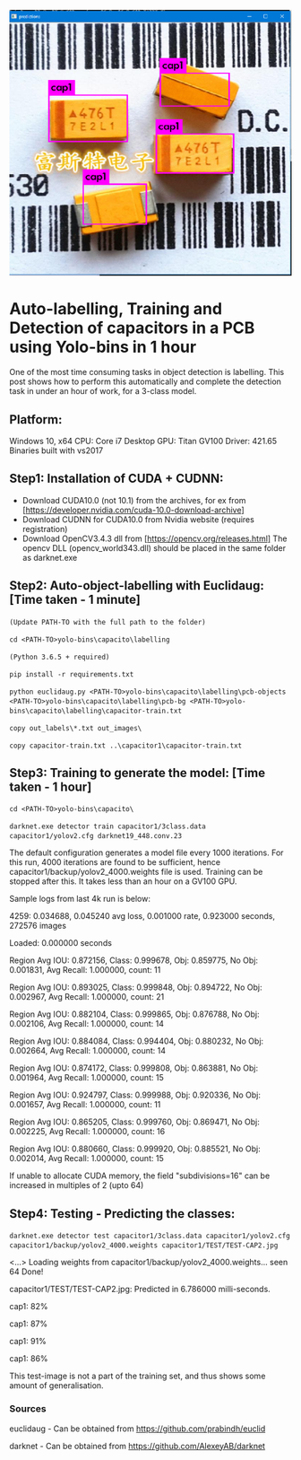 ![Prediction](https://github.com/prabindh/yolo-bins/blob/master/capacito/prediction-result.png)

# Auto-labelling, Training and Detection of capacitors in a PCB using Yolo-bins in 1 hour

One of the most time consuming tasks in object detection is labelling. 
This post shows how to perform this automatically and complete the detection task in under an hour of work, for a 3-class model.

## Platform:
Windows 10, x64
CPU: Core i7 Desktop
GPU: Titan GV100
Driver: 421.65
Binaries built with vs2017

## Step1: Installation of CUDA + CUDNN:
- Download CUDA10.0 (not 10.1) from the archives, for ex from [https://developer.nvidia.com/cuda-10.0-download-archive]
- Download CUDNN for CUDA10.0 from Nvidia website (requires registration)
- Download OpenCV3.4.3 dll from [https://opencv.org/releases.html]
The opencv DLL (opencv_world343.dll) should be placed in the same folder as darknet.exe

## Step2: Auto-object-labelling with Euclidaug: [Time taken - 1 minute]
`(Update PATH-TO with the full path to the folder)`

`cd <PATH-TO>yolo-bins\capacito\labelling`

`(Python 3.6.5 + required)`

`pip install -r requirements.txt`

`python euclidaug.py <PATH-TO>yolo-bins\capacito\labelling\pcb-objects <PATH-TO>yolo-bins\capacito\labelling\pcb-bg <PATH-TO>yolo-bins\capacito\labelling\capacitor-train.txt`

`copy out_labels\*.txt out_images\`

`copy capacitor-train.txt ..\capacitor1\capacitor-train.txt`

## Step3: Training to generate the model: [Time taken - 1 hour]
`cd <PATH-TO>yolo-bins\capacito\`

`darknet.exe detector train capacitor1/3class.data capacitor1/yolov2.cfg darknet19_448.conv.23`

The default configuration generates a model file every 1000 iterations. For this run, 4000 iterations are found to be sufficient, hence capacitor1/backup/yolov2_4000.weights file is used. Training can be stopped after this. It takes less than an hour on a GV100 GPU.

Sample logs from last 4k run is below:

   4259: 0.034688, 0.045240 avg loss, 0.001000 rate, 0.923000 seconds, 272576 images

Loaded: 0.000000 seconds

Region Avg IOU: 0.872156, Class: 0.999678, Obj: 0.859775, No Obj: 0.001831, Avg Recall: 1.000000,  count: 11

Region Avg IOU: 0.893025, Class: 0.999848, Obj: 0.894722, No Obj: 0.002967, Avg Recall: 1.000000,  count: 21

Region Avg IOU: 0.882104, Class: 0.999865, Obj: 0.876788, No Obj: 0.002106, Avg Recall: 1.000000,  count: 14

Region Avg IOU: 0.884084, Class: 0.994404, Obj: 0.880232, No Obj: 0.002664, Avg Recall: 1.000000,  count: 14

Region Avg IOU: 0.874172, Class: 0.999808, Obj: 0.863881, No Obj: 0.001964, Avg Recall: 1.000000,  count: 15

Region Avg IOU: 0.924797, Class: 0.999988, Obj: 0.920336, No Obj: 0.001657, Avg Recall: 1.000000,  count: 11

Region Avg IOU: 0.865205, Class: 0.999760, Obj: 0.869471, No Obj: 0.002225, Avg Recall: 1.000000,  count: 16

Region Avg IOU: 0.880660, Class: 0.999920, Obj: 0.885521, No Obj: 0.002014, Avg Recall: 1.000000,  count: 15

If unable to allocate CUDA memory, the field "subdivisions=16" can be increased in multiples of 2 (upto 64)

## Step4: Testing - Predicting the classes:

`darknet.exe detector test capacitor1/3class.data capacitor1/yolov2.cfg capacitor1/backup/yolov2_4000.weights capacitor1/TEST/TEST-CAP2.jpg`

<...>
Loading weights from capacitor1/backup/yolov2_4000.weights...
 seen 64
Done!

capacitor1/TEST/TEST-CAP2.jpg: Predicted in 6.786000 milli-seconds.

cap1: 82%

cap1: 87%

cap1: 91%

cap1: 86%

This test-image is not a part of the training set, and thus shows some amount of generalisation.

### Sources
euclidaug - Can be obtained from https://github.com/prabindh/euclid

darknet - Can be obtained from https://github.com/AlexeyAB/darknet